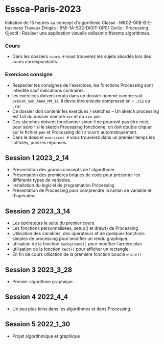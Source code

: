 # Essca-Paris-2023
Initiation de 15 heures au concept d'algorithmie
Classe : MK02-00B-B E-business
Travaux Dirigés : BMI-1A-S02-DIGIT-GP01
Outils : Processing
Ojectif : Réaliser une application visuelle utilisant différents algorithmes.

### Cours


- Dans les dossiers `cours #` vous trouverez les sujets abordés lors des cours correspondants.

### Exercices consigne
- Respecter les consignes de l'exercices, les fonctions Processing sont interdite sauf indications contraires.
- les exercices doivent rendu dans un dossier nommé comme suit `prénom_nom_AAAA_MM_JJ`, il devra être ensuite compressé en – `.zip` ou `.rar` 
- Ce dossier doit contenir les exercices / sketches – Un sketch processing est fait du dossier nommé `xxx` et du `xxx.pde`
- Ces sketches doivent fonctionner sinon il ne pourront pas être noté, pour savoir si le sketch Processing fonctionne, on doit double cliquer sur le fichier `pde` et Processing doit s'ouvrir automatiquement.
- Dans le dossier `exercices #` vous trouverez dans un premier temps les intitulés, puis les réponses.


## Session 1  2023_2_14

- Présentation des grands concepts de l'algorithmie.
- Présentation des premières briques de code pour présenter les différents types de variables.
- Installation du logiciel de programation Processing.
- Présentation de Processing pour comprendre la notion de variable et d'opérateur


## Session 2 2023_3_14

- Les opérateurs la suite du premier cours.
- Les fonctions personnalisées, setup() et draw() de Processing
- Utilisation des variables, des opérateurs et de quelques fonctions simples de processing pour modifier un rendu graphique.
- utlisation de la fonction `background()` pour modifier l'arrière plan
- utilisation de la fonction `rect()` pour afficher un rectangle.
- En fin de cours utlisation de la première fonction boucle `while()`






## Session 3 2023_3_28

- Premier algorithme graphique.

## Session 4 2022_4_4

- Un peu plus loins dans les algorithmes et dans Processing.

## Session 5 2022_1_30

- Projet algorithmique et graphique







